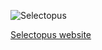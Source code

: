![Selectopus](https://matrozov.github.io/selectopus/img/logo.svg)

[Selectopus website](https://matrozov.github.io/selectopus/)